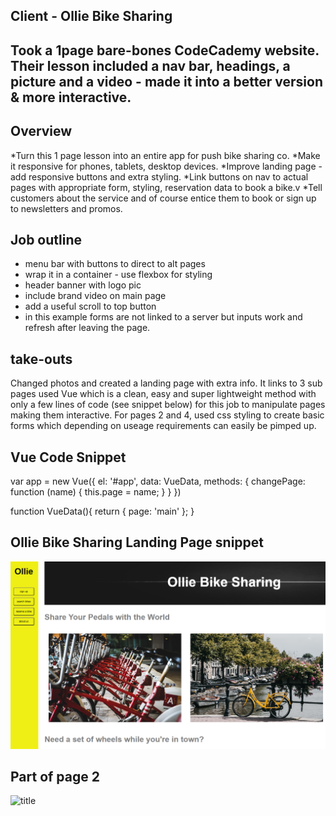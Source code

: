Client - Ollie Bike Sharing
---------------------------
Took  a 1page bare-bones CodeCademy website. Their lesson included a nav bar, headings, a picture and a video - made it into a better version & more interactive.
---
Overview
---------
*Turn this 1 page lesson into an entire app for push bike sharing co. 
*Make it responsive for phones, tablets, desktop devices.
*Improve landing page - add responsive buttons and extra styling.
*Link buttons on nav to actual pages with appropriate form, styling, reservation data to book a bike.v
*Tell customers about the service and of course entice them to book or sign up to newsletters and promos.

Job outline
-----------
- menu bar with buttons to direct to alt pages
- wrap it in a container - use flexbox for styling
- header banner with logo pic
- include brand video on main page
- add a useful scroll to top button
- in this example forms are not linked to a server but inputs work and refresh after leaving the page.

take-outs
---------
Changed photos and created a landing page with extra info. It links to 3 sub pages used Vue which is a clean, easy and super lightweight method with only a few lines of code (see snippet below) for this job to manipulate pages making them interactive. For pages 2 and 4, used css styling to create basic forms which depending on useage requirements can easily be pimped up.

Vue Code Snippet
----------------
var app = new Vue({
    el: '#app',
    data: VueData,
    methods: {
        changePage: function (name) {
            this.page = name;
        }
    }
})

function VueData(){
    return {
       page: 'main'
    };
}

Ollie Bike Sharing Landing Page snippet
---------------------------------------

![title](PartSnapOllieLandingPage.png)


Part of page 2
--------------
![title](.png)
